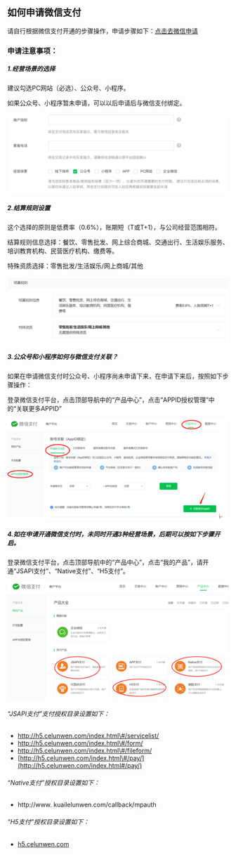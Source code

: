## **如何申请微信支付**

请自行根据微信支付开通的步骤操作，申请步骤如下：[点击去微信申请](https://kf.qq.com/faq/180910jimEvQ180910Zj6jQV.html)

### 申请注意事项：

##### 1.经营场景的选择

建议勾选PC网站（必选）、公众号、小程序。

如果公众号、小程序暂未申请，可以以后申请后与微信支付绑定。

![](/assets/import.png)

##### 2.结算规则设置

这个选择的原则是低费率（0.6%），账期短（T或T+1），与公司经营范围相符。

结算规则信息选择：餐饮、零售批发、网上综合商城、交通出行、生活娱乐服务、培训教育机构、民营医疗机构、缴费等。

特殊资质选择：零售批发/生活娱乐/网上商城/其他

![](/assets/import1.png)



##### 3.公众号和小程序如何与微信支付关联？

如果在申请微信支付时公众号、小程序尚未申请下来，在申请下来后，按照如下步骤操作：

登录微信支付平台，点击顶部导航中的“产品中心”，点击“APPID授权管理”中的“关联更多APPID”

![](/assets/import3.png)

##### 4.如在申请开通微信支付时，未同时开通3种经营场景，后期可以按如下步骤开启。

登录微信支付平台，点击顶部导航中的“产品中心”，点击“我的产品”，请开通“JSAPI支付”、“Native支付”、“H5支付”。

![](/assets/4)

###### “JSAPI支付”支付授权目录设置如下：

* http://h5.celunwen.com/index.html\#/servicelist/
* http://h5.celunwen.com/index.html\#/form/
* http://h5.celunwen.com/index.html\#/fileform/
* [http://h5.celunwen.com/index.html\#/pay/](http://h5.celunwen.com/index.html#/pay/)

###### “Native支付”授权目录设置如下：

* http://www. kuailelunwen.com/callback/mpauth

###### “H5支付”授权目录设置如下：

* [h5.celunwen.com](http://h5.celunwen.com/index.html#/)





